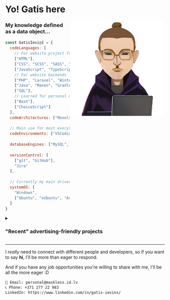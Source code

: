 # Yo! Gatis here

<img align='right' src="/img/icon.png" width="300" height="300" />

### My knowledge defined as a data object...
```javascript
const GatisIeviņš = {
  codeLanguages: [
    // For website project front-ends
    ["HTML"],
    ["CSS", "SCSS", "SASS", "Bootstrap", "W3.CSS", "Pure"],
    ["JavaScript", "TypeScript", "Twig"],
    // For website backends
    ["PHP", "Laravel", "Winter CMS", "CouchCMS"],
    ["Java", "Maven", "Gradle", "Spring"],
    ["SQL"],
    // Learned for personal needs
    ["Bash"],
    ["ChoiceScript"]
  ],
  codeArchitectures: ["Monolithic", "MVC", "RESTful"],

  // Main use for most everything I do is VSCodium
  codeEnvironments: ["VSCodium", "Atom", "Code::Blocks", "Apache NetBeans"],

  databaseEngines: ["MySQL", "Microsoft SQL", "MariaDB"],

  versionControl: [
    ["git", "GitHub"],
    "Jira"
  ],

  // Currently my main driver is Arch
  systemOS: [
    "Windows",
    ["Ubuntu", "xUbuntu", "ArchLinux"]
  ]
}
```

<details><summary><h3>"Recent" advertising-friendly projects</h3></summary>

#### [Job Scraper](https://github.com/students-gi/job-scraper)
> A quick n dirty opinionated PHP web scraper with a web interface for IT jobs whose vacancies are mosted on (mainly) Latvian work boards that I made in my free time

---

#### [Rock, Paper, Scissors, Lizard, Spock](https://github.com/students-gi/Rock-Paper-Scissors-Lizard-Spock)
> An assignment that I made to gain access to a bootcamp teaching Ruby on Rails about an extended version of "Rock Paper Scissors". The judge is out on determining on whether I got a spot or not

---

#### [Flight Planner](https://github.com/students-gi/flight-planner)
> A semi-final assignment from Codelex whose end goal is a Java Springboot application which can store flights between different airports and allows to search for them. All interactions happening through API calls

---

#### [MOOSE](https://github.com/students-gi/MOOSE)
> An interactive app design for a hunting group done as a university assignment in 2022. Made in Laravel.

</details>

---
I *really* need to connect with different people and developers, so if you want to say **hi**, I'll be more than eager to respond.

And if you have any job opportunities you're willing to share with me, I'll be all the more eager :D
```
📧 Email: personal@maskless.id.lv
📞 Phone: +371 277 22 983
LinkedIn: https://www.linkedin.com/in/gatis-ievins/
```